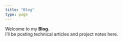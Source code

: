 ```yaml
---
title: "Blog"
type: page
---
```


Welcome to my **Blog**.  
I’ll be posting technical articles and project notes here.
